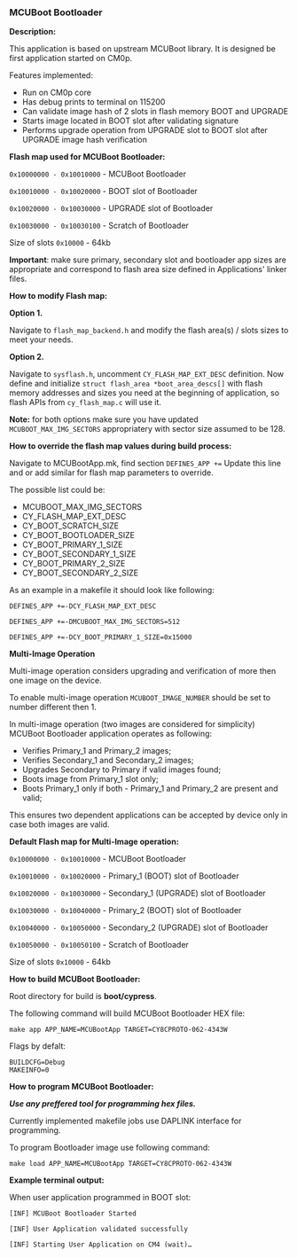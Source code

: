 ### MCUBoot Bootloader

**Description:**

This application is based on upstream MCUBoot library. It is designed be first application started on CM0p.

Features implemented:
* Run on CM0p core
* Has debug prints to terminal on 115200
* Can validate image hash of 2 slots in flash memory BOOT and UPGRADE
* Starts image located in BOOT slot after validating signature
* Performs upgrade operation from UPGRADE slot to BOOT slot after UPGRADE image hash verification

**Flash map used for MCUBoot Bootloader:**

`0x10000000 - 0x10010000` - MCUBoot Bootloader

`0x10010000 - 0x10020000` - BOOT slot of Bootloader

`0x10020000 - 0x10030000` - UPGRADE slot of Bootloader

`0x10030000 - 0x10030100` - Scratch of Bootloader

Size of slots `0x10000` - 64kb

**Important**: make sure primary, secondary slot and bootloader app sizes are appropriate and correspond to flash area size defined in Applications' linker files.

**How to modify Flash map:**

__Option 1.__

Navigate to `flash_map_backend.h` and modify the flash area(s) / slots sizes to meet your needs.

__Option 2.__

Navigate to `sysflash.h`, uncomment `CY_FLASH_MAP_EXT_DESC` definition.
Now define and initialize `struct flash_area *boot_area_descs[]` with flash memory addresses and sizes you need at the beginning of application, so flash APIs from `cy_flash_map.c` will use it.

__Note:__ for both options make sure you have updated `MCUBOOT_MAX_IMG_SECTORS` appropriatery with sector size assumed to be 128.

**How to override the flash map values during build process:**

Navigate to MCUBootApp.mk, find section `DEFINES_APP +=`
Update this line and or add similar for flash map parameters to override.

The possible list could be:

* MCUBOOT_MAX_IMG_SECTORS
* CY_FLASH_MAP_EXT_DESC
* CY_BOOT_SCRATCH_SIZE
* CY_BOOT_BOOTLOADER_SIZE
* CY_BOOT_PRIMARY_1_SIZE
* CY_BOOT_SECONDARY_1_SIZE
* CY_BOOT_PRIMARY_2_SIZE
* CY_BOOT_SECONDARY_2_SIZE

As an example in a makefile it should look like following:

`DEFINES_APP +=-DCY_FLASH_MAP_EXT_DESC`

`DEFINES_APP +=-DMCUBOOT_MAX_IMG_SECTORS=512`

`DEFINES_APP +=-DCY_BOOT_PRIMARY_1_SIZE=0x15000`

**Multi-Image Operation**

Multi-image operation considers upgrading and verification of more then one image on the device.

To enable multi-image operation `MCUBOOT_IMAGE_NUMBER` should be set to number different then 1.

In multi-image operation (two images are considered for simplicity) MCUBoot Bootloader application operates as following:

* Verifies Primary_1 and Primary_2 images;
* Verifies Secondary_1 and Secondary_2 images;
* Upgrades Secondary to Primary if valid images found;
* Boots image from Primary_1 slot only;
* Boots Primary_1 only if both - Primary_1 and Primary_2 are present and valid;

This ensures two dependent applications can be accepted by device only in case both images are valid.

**Default Flash map for Multi-Image operation:**

`0x10000000 - 0x10010000` - MCUBoot Bootloader

`0x10010000 - 0x10020000` - Primary_1 (BOOT) slot of Bootloader

`0x10020000 - 0x10030000` - Secondary_1 (UPGRADE) slot of Bootloader

`0x10030000 - 0x10040000` - Primary_2 (BOOT) slot of Bootloader

`0x10040000 - 0x10050000` - Secondary_2 (UPGRADE) slot of Bootloader

`0x10050000 - 0x10050100` - Scratch of Bootloader

Size of slots `0x10000` - 64kb

**How to build MCUBoot Bootloader:**

Root directory for build is **boot/cypress**.

The following command will build MCUBoot Bootloader HEX file:

    make app APP_NAME=MCUBootApp TARGET=CY8CPROTO-062-4343W

Flags by defalt:

    BUILDCFG=Debug
    MAKEINFO=0

**How to program MCUBoot Bootloader:**

**_Use any preffered tool for programming hex files._**

Currently implemented makefile jobs use DAPLINK interface for programming.

To program Bootloader image use following command:

    make load APP_NAME=MCUBootApp TARGET=CY8CPROTO-062-4343W

**Example terminal output:**

When user application programmed in BOOT slot:

    [INF] MCUBoot Bootloader Started

    [INF] User Application validated successfully

    [INF] Starting User Application on CM4 (wait)…
